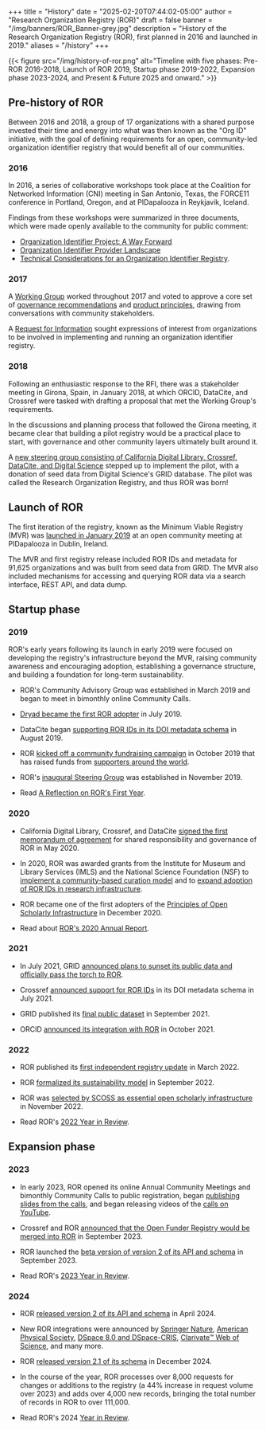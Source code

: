 +++ 
title = "History" 
date = "2025-02-20T07:44:02-05:00"
author = "Research Organization Registry (ROR)" 
draft = false 
banner = "/img/banners/ROR_Banner-grey.jpg" 
description = "History of the Research Organization Registry (ROR), first planned in 2016 and launched in 2019."
aliases = "/history"
+++ 

{{< figure src="/img/history-of-ror.png" alt="Timeline with five phases: Pre-ROR 2016-2018, Launch of ROR 2019, Startup phase 2019-2022, Expansion phase 2023-2024, and Present & Future 2025 and onward." >}}

## Pre-history of ROR

Between 2016 and 2018, a group of 17 organizations with a shared purpose invested their time and energy into what was then known as the "Org ID" initiative, with the goal of defining requirements for an open, community-led organization identifier registry that would benefit all of our communities.

### 2016

In 2016, a series of collaborative workshops took place at the Coalition for Networked Information (CNI) meeting in San Antonio, Texas, the FORCE11 conference in Portland, Oregon, and at PIDapalooza in Reykjavik, Iceland.

Findings from these workshops were summarized in three documents, which were made openly available to the community for public comment:
- [Organization Identifier Project: A Way Forward](https://info.orcid.org/wp-content/uploads/2021/01/20161031-OrgIDGovernance.pdf)
- [Organization Identifier Provider Landscape](https://info.orcid.org/wp-content/uploads/2021/01/20161031-OrgIDProviderSurvey.pdf)
- [Technical Considerations for an Organization Identifier Registry](https://info.orcid.org/wp-content/uploads/2021/01/20161031-Functional-Reqts-OrgIDs.pdf).

### 2017

A [Working Group](https://doi.org/10.23640/07243.12827315) worked throughout 2017 and voted to approve a core set of [governance recommendations](https://doi.org/10.23640/07243.5402002) and [product principles](https://doi.org/10.23640/07243.5402047), drawing from conversations with community stakeholders.

A [Request for Information](https://doi.org/10.23640/07243.5458162) sought expressions of interest from organizations to be involved in implementing and running an organization identifier registry.

### 2018

Following an enthusiastic response to the RFI, there was a stakeholder meeting in Girona, Spain, in January 2018, at which ORCID, DataCite, and Crossref were tasked with drafting a proposal that met the Working Group's requirements.

In the discussions and planning process that followed the Girona meeting, it became clear that building a pilot registry would be a practical place to start, with governance and other community layers ultimately built around it.

A [new steering group consisting of California Digital Library, Crossref, DataCite, and Digital Science](https://ror.org/blog/2018-12-02-the-ror-of-the-crowd/) stepped up to implement the pilot, with a donation of seed data from Digital Science's GRID database. The pilot was called the Research Organization Registry, and thus ROR was born! 

## Launch of ROR 

The first iteration of the registry, known as the Minimum Viable Registry (MVR) was [launched in January 2019](https://ror.org/blog/2019-02-10-announcing-first-ror-prototype/) at an open community meeting at PIDapalooza in Dublin, Ireland.

The MVR and first registry release included ROR IDs and metadata for 91,625 organizations and was built from seed data from GRID. The MVR also included mechanisms for accessing and querying ROR data via a search interface, REST API, and data dump. 

## Startup phase 

### 2019

ROR's early years following its launch in early 2019 were focused on developing the registry's infrastructure beyond the MVR, raising community awareness and encouraging adoption, establishing a governance structure, and building a foundation for long-term sustainability.

- ROR's Community Advisory Group was established in March 2019 and began to meet in bimonthly online Community Calls.

- [Dryad became the first ROR adopter](/blog/2019-07-10-ror-ing-together-with-dryad/) in July 2019.

- DataCite began [supporting ROR IDs in its DOI metadata schema](https://doi.org/10.5438/vgaq-ar22) in August 2019.

- ROR [kicked off a community fundraising campaign](/blog/2019-10-16-help-sustain-ror/) in October 2019 that has raised funds from [supporters around the world](/community#supporters).

- ROR's [inaugural Steering Group](/blog/2019-11-22-meet-the-ror-steering-group/) was established in November 2019.

- Read [A Reflection on ROR's First Year](/blog/2019-12-17-year-in-review/).

### 2020 

- California Digital Library, Crossref, and DataCite [signed the first memorandum of agreement](/about/#governance) for shared responsibility and governance of ROR in May 2020.

- In 2020, ROR was awarded grants from the Institute for Museum and Library Services (IMLS) and the National Science Foundation (NSF) to [implement a community-based curation model](https://www.imls.gov/grants/awarded/lg-246305-ols-20) and to [expand adoption of ROR IDs in research infrastructure](https://www.nsf.gov/awardsearch/showAward?AWD_ID=2031172).

- ROR became one of the first adopters of the [Principles of Open Scholarly Infrastructure](/blog/2020-12-16-aligning-ror-with-posi/) in December 2020.

- Read about [ROR's 2020 Annual Report](/blog/2021-03-23-ror-annual-report/).

### 2021

- In July 2021, GRID [announced plans to sunset its public data and officially pass the torch to ROR](/blog/2021-07-12-ror-grid-the-way-forward/). 

- Crossref [announced support for ROR IDs](https://www.crossref.org/blog/some-rip-roring-news-for-affiliation-metadata/) in its DOI metadata schema in July 2021.

- GRID published its [final public dataset](https://doi.org/10.6084/m9.figshare.16685428) in September 2021.

- ORCID [announced its integration with ROR](https://info.orcid.org/add-research-institution-identifiers-with-ror/) in October 2021.

### 2022

- ROR published its [first independent registry update](/blog/2022-03-17-first-independent-release/) in March 2022.

- ROR [formalized its sustainability model](/blog/2022-10-10-strengthening-sustainability) in September 2022.

- ROR was [selected by SCOSS as essential open scholarly infrastructure](/blog/2022-11-22-scoss-selects-ror) in November 2022.

- Read ROR's [2022 Year in Review](/blog/2022-12-20-year-in-review/).

## Expansion phase

### 2023

- In early 2023, ROR opened its online Annual Community Meetings and bimonthly Community Calls to public registration, began [publishing slides from the calls](/events), and began releasing videos of the [calls on YouTube](https://youtube.com/@researchorgs). 

- Crossref and ROR [announced that the Open Funder Registry would be merged into ROR](/blog/2023-09-07-open-funder-registry-transition-ror-cross-post/) in September 2023. 

- ROR launched the [beta version of version 2 of its API and schema](/blog/2023-09-14-beta-test/) in September 2023. 

- Read ROR's [2023 Year in Review](/blog/2023-12-15-ror-year-in-review-2023/).

### 2024 

- ROR [released version 2 of its API and schema](/blog/2024-04-15-announcing-ror-v2/) in April 2024. 

- New ROR integrations were announced by [Springer Nature](/blog/2024-02-20-ror-fifth-anniversary/), [American Physical Society](/blog/2024-07-23-aps-adopts-ror/), [DSpace 8.0 and DSpace-CRIS](/events/2024-10-03-ror-in-dspace/), [Clarivate™ Web of Science](/blog/2024-12-18-clarivate-integrates-ror/), and many more. 

- ROR [released version 2.1 of its schema](https://ror.readme.io/changelog/2024-12-12-schema-v2-1) in December 2024.

- In the course of the year, ROR processes over 8,000 requests for changes or additions to the registry (a 44% increase in request volume over 2023) and adds over 4,000 new records, bringing the total number of records in ROR to over 111,000. 

- Read ROR's 2024 [Year in Review](/blog/2024-12-17-year-in-review/).








